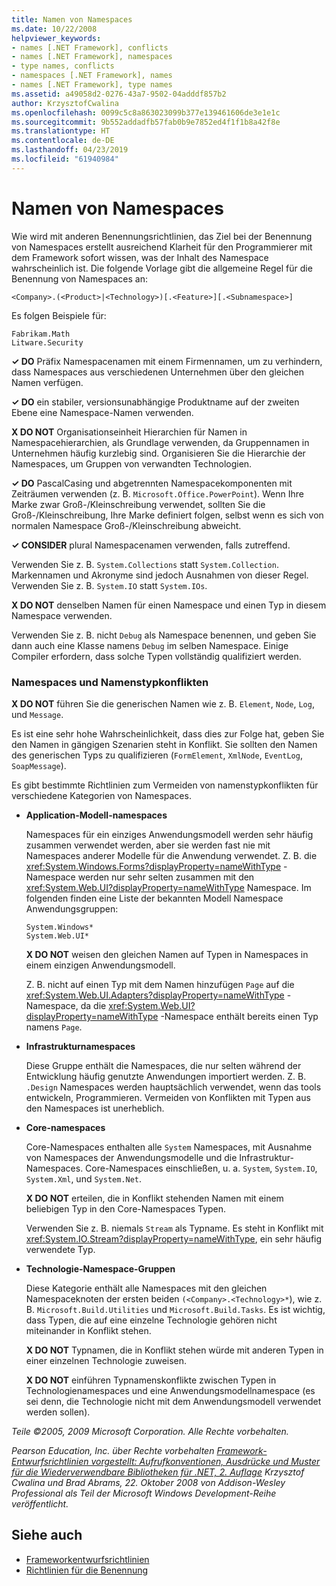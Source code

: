 ```yaml
---
title: Namen von Namespaces
ms.date: 10/22/2008
helpviewer_keywords:
- names [.NET Framework], conflicts
- names [.NET Framework], namespaces
- type names, conflicts
- namespaces [.NET Framework], names
- names [.NET Framework], type names
ms.assetid: a49058d2-0276-43a7-9502-04adddf857b2
author: KrzysztofCwalina
ms.openlocfilehash: 0099c5c8a863023099b377e139461606de3e1e1c
ms.sourcegitcommit: 9b552addadfb57fab0b9e7852ed4f1f1b8a42f8e
ms.translationtype: HT
ms.contentlocale: de-DE
ms.lasthandoff: 04/23/2019
ms.locfileid: "61940984"
---
```

# <a name="names-of-namespaces"></a>Namen von Namespaces
Wie wird mit anderen Benennungsrichtlinien, das Ziel bei der Benennung von Namespaces erstellt ausreichend Klarheit für den Programmierer mit dem Framework sofort wissen, was der Inhalt des Namespace wahrscheinlich ist. Die folgende Vorlage gibt die allgemeine Regel für die Benennung von Namespaces an:  
  
 `<Company>.(<Product>|<Technology>)[.<Feature>][.<Subnamespace>]`  
  
 Es folgen Beispiele für:  
  
 `Fabrikam.Math`  
 `Litware.Security`  
  
 **✓ DO** Präfix Namespacenamen mit einem Firmennamen, um zu verhindern, dass Namespaces aus verschiedenen Unternehmen über den gleichen Namen verfügen.  
  
 **✓ DO** ein stabiler, versionsunabhängige Produktname auf der zweiten Ebene eine Namespace-Namen verwenden.  
  
 **X DO NOT** Organisationseinheit Hierarchien für Namen in Namespacehierarchien, als Grundlage verwenden, da Gruppennamen in Unternehmen häufig kurzlebig sind. Organisieren Sie die Hierarchie der Namespaces, um Gruppen von verwandten Technologien.  
  
 **✓ DO** PascalCasing und abgetrennten Namespacekomponenten mit Zeiträumen verwenden (z. B. `Microsoft.Office.PowerPoint`). Wenn Ihre Marke zwar Groß-/Kleinschreibung verwendet, sollten Sie die Groß-/Kleinschreibung, Ihre Marke definiert folgen, selbst wenn es sich von normalen Namespace Groß-/Kleinschreibung abweicht.  
  
 **✓ CONSIDER** plural Namespacenamen verwenden, falls zutreffend.  
  
 Verwenden Sie z. B. `System.Collections` statt `System.Collection`. Markennamen und Akronyme sind jedoch Ausnahmen von dieser Regel. Verwenden Sie z. B. `System.IO` statt `System.IOs`.  
  
 **X DO NOT** denselben Namen für einen Namespace und einen Typ in diesem Namespace verwenden.  
  
 Verwenden Sie z. B. nicht `Debug` als Namespace benennen, und geben Sie dann auch eine Klasse namens `Debug` im selben Namespace. Einige Compiler erfordern, dass solche Typen vollständig qualifiziert werden.  
  
### <a name="namespaces-and-type-name-conflicts"></a>Namespaces und Namenstypkonflikten  
 **X DO NOT** führen Sie die generischen Namen wie z. B. `Element`, `Node`, `Log`, und `Message`.  
  
 Es ist eine sehr hohe Wahrscheinlichkeit, dass dies zur Folge hat, geben Sie den Namen in gängigen Szenarien steht in Konflikt. Sie sollten den Namen des generischen Typs zu qualifizieren (`FormElement`, `XmlNode`, `EventLog`, `SoapMessage`).  
  
 Es gibt bestimmte Richtlinien zum Vermeiden von namenstypkonflikten für verschiedene Kategorien von Namespaces.  
  
- **Application-Modell-namespaces**  
  
     Namespaces für ein einziges Anwendungsmodell werden sehr häufig zusammen verwendet werden, aber sie werden fast nie mit Namespaces anderer Modelle für die Anwendung verwendet. Z. B. die <xref:System.Windows.Forms?displayProperty=nameWithType> -Namespace werden nur sehr selten zusammen mit den <xref:System.Web.UI?displayProperty=nameWithType> Namespace. Im folgenden finden eine Liste der bekannten Modell Namespace Anwendungsgruppen:  
  
     `System.Windows*`   
     `System.Web.UI*`  
  
     **X DO NOT** weisen den gleichen Namen auf Typen in Namespaces in einem einzigen Anwendungsmodell.  
  
     Z. B. nicht auf einen Typ mit dem Namen hinzufügen `Page` auf die <xref:System.Web.UI.Adapters?displayProperty=nameWithType> -Namespace, da die <xref:System.Web.UI?displayProperty=nameWithType> -Namespace enthält bereits einen Typ namens `Page`.  
  
- **Infrastrukturnamespaces**  
  
     Diese Gruppe enthält die Namespaces, die nur selten während der Entwicklung häufig genutzte Anwendungen importiert werden. Z. B. `.Design` Namespaces werden hauptsächlich verwendet, wenn das tools entwickeln, Programmieren. Vermeiden von Konflikten mit Typen aus den Namespaces ist unerheblich.  
  
- **Core-namespaces**  
  
     Core-Namespaces enthalten alle `System` Namespaces, mit Ausnahme von Namespaces der Anwendungsmodelle und die Infrastruktur-Namespaces. Core-Namespaces einschließen, u. a. `System`, `System.IO`, `System.Xml`, und `System.Net`.  
  
     **X DO NOT** erteilen, die in Konflikt stehenden Namen mit einem beliebigen Typ in den Core-Namespaces Typen.  
  
     Verwenden Sie z. B. niemals `Stream` als Typname. Es steht in Konflikt mit <xref:System.IO.Stream?displayProperty=nameWithType>, ein sehr häufig verwendete Typ.  
  
- **Technologie-Namespace-Gruppen**  
  
     Diese Kategorie enthält alle Namespaces mit den gleichen Namespaceknoten der ersten beiden `(<Company>.<Technology>*`), wie z. B. `Microsoft.Build.Utilities` und `Microsoft.Build.Tasks`. Es ist wichtig, dass Typen, die auf eine einzelne Technologie gehören nicht miteinander in Konflikt stehen.  
  
     **X DO NOT** Typnamen, die in Konflikt stehen würde mit anderen Typen in einer einzelnen Technologie zuweisen.  
  
     **X DO NOT** einführen Typnamenskonflikte zwischen Typen in Technologienamespaces und eine Anwendungsmodellnamespace (es sei denn, die Technologie nicht mit dem Anwendungsmodell verwendet werden sollen).  
  
 *Teile ©2005, 2009 Microsoft Corporation. Alle Rechte vorbehalten.*  
  
 *Pearson Education, Inc. über Rechte vorbehalten [Framework-Entwurfsrichtlinien vorgestellt: Aufrufkonventionen, Ausdrücke und Muster für die Wiederverwendbare Bibliotheken für .NET, 2. Auflage](https://www.informit.com/store/framework-design-guidelines-conventions-idioms-and-9780321545619) Krzysztof Cwalina und Brad Abrams, 22. Oktober 2008 von Addison-Wesley Professional als Teil der Microsoft Windows Development-Reihe veröffentlicht.*  
  
## <a name="see-also"></a>Siehe auch

- [Frameworkentwurfsrichtlinien](../../../docs/standard/design-guidelines/index.md)
- [Richtlinien für die Benennung](../../../docs/standard/design-guidelines/naming-guidelines.md)
